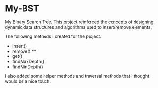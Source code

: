 # My-BST
My Binary Search Tree. This project reinforced the concepts of designing dynamic data structures and algorithms used to insert/remove elements.

The following methods I created for the project.
- insert()
- remove() **
- get()
- findMaxDepth()
- findMinDepth()

I also added some helper methods and traversal methods that I thought would be a nice touch.



